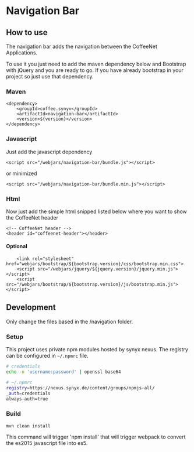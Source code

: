 # Navigation Bar

## How to use

The navigation bar adds the navigation between the CoffeeNet Applications.

To use it you just need to add the maven dependency below and Bootstrap with jQuery and you are ready to go.
If you have already bootstrap in your project so just use that dependency.

### Maven

```
<dependency>
    <groupId>coffee.synyx</groupId>
    <artifactId>navigation-bar</artifactId>
    <version>${version}</version>
</dependency>
```

### Javascript

Just add the javascript dependency

```
<script src="/webjars/navigation-bar/bundle.js"></script>
```

or minimized

```
<script src="/webjars/navigation-bar/bundle.min.js"></script>
```

### Html

Now just add the simple html snipped listed below where you want to show the CoffeeNet header

```
<!-- CoffeeNet header -->
<header id="coffeenet-header"></header>
```

#### Optional

```
    <link rel="stylesheet" href="webjars/bootstrap/${bootstrap.version}/css/bootstrap.min.css">
    <script src="/webjars/jquery/${jquery.version}/jquery.min.js"></script>
    <script src="/webjars/bootstrap/${bootstrap.version}/js/bootstrap.min.js"></script>
```

## Development

Only change the files based in the /navigation folder.

### Setup

This project uses private npm modules hosted by synyx nexus.
The registry can be configured in `~/.npmrc` file.

```bash
# credentials
echo -n 'username:password' | openssl base64

# ~/.npmrc
registry=https://nexus.synyx.de/content/groups/npmjs-all/
_auth=credentials
always-auth=true
```

### Build

```
mvn clean install
```

This command will trigger 'npm install' that will trigger webpack to convert the es2015 javascript file into es5.
